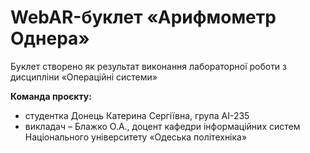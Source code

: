 # WebAR-буклет «Арифмометр Однера»
Буклет створено як результат виконання лабораторної роботи з дисципліни «Операційні системи» 

**Команда проєкту:** 
- студентка Донець Катерина Сергіївна, група АІ-235
- викладач – Блажко О.А., доцент кафедри інформаційних систем Національного університету «Одеська політехніка»

